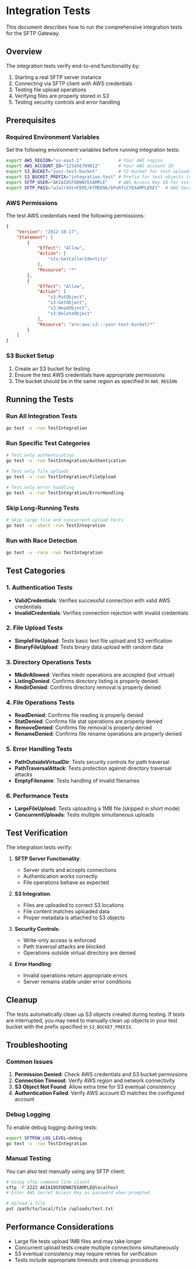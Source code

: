# Integration Tests

This document describes how to run the comprehensive integration tests for the SFTP Gateway.

## Overview

The integration tests verify end-to-end functionality by:
1. Starting a real SFTP server instance
2. Connecting via SFTP client with AWS credentials
3. Testing file upload operations
4. Verifying files are properly stored in S3
5. Testing security controls and error handling

## Prerequisites

### Required Environment Variables

Set the following environment variables before running integration tests:

```bash
export AWS_REGION="us-east-1"              # Your AWS region
export AWS_ACCOUNT_ID="123456789012"       # Your AWS account ID
export S3_BUCKET="your-test-bucket"        # S3 bucket for test uploads
export S3_BUCKET_PREFIX="integration-test" # Prefix for test objects (optional)
export SFTP_USER="AKIAIOSFODNN7EXAMPLE"    # AWS Access Key ID for testing
export SFTP_PASS="wJalrXUtnFEMI/K7MDENG/bPxRfiCYEXAMPLEKEY"  # AWS Secret Access Key
```

### AWS Permissions

The test AWS credentials need the following permissions:

```json
{
    "Version": "2012-10-17",
    "Statement": [
        {
            "Effect": "Allow",
            "Action": [
                "sts:GetCallerIdentity"
            ],
            "Resource": "*"
        },
        {
            "Effect": "Allow",
            "Action": [
                "s3:PutObject",
                "s3:GetObject",
                "s3:HeadObject",
                "s3:DeleteObject"
            ],
            "Resource": "arn:aws:s3:::your-test-bucket/*"
        }
    ]
}
```

### S3 Bucket Setup

1. Create an S3 bucket for testing
2. Ensure the test AWS credentials have appropriate permissions
3. The bucket should be in the same region as specified in `AWS_REGION`

## Running the Tests

### Run All Integration Tests

```bash
go test -v -run TestIntegration
```

### Run Specific Test Categories

```bash
# Test only authentication
go test -v -run TestIntegration/Authentication

# Test only file uploads
go test -v -run TestIntegration/FileUpload

# Test only error handling
go test -v -run TestIntegration/ErrorHandling
```

### Skip Long-Running Tests

```bash
# Skip large file and concurrent upload tests
go test -v -short -run TestIntegration
```

### Run with Race Detection

```bash
go test -v -race -run TestIntegration
```

## Test Categories

### 1. Authentication Tests
- **ValidCredentials**: Verifies successful connection with valid AWS credentials
- **InvalidCredentials**: Verifies connection rejection with invalid credentials

### 2. File Upload Tests
- **SimpleFileUpload**: Tests basic text file upload and S3 verification
- **BinaryFileUpload**: Tests binary data upload with random data

### 3. Directory Operations Tests
- **MkdirAllowed**: Verifies mkdir operations are accepted (but virtual)
- **ListingDenied**: Confirms directory listing is properly denied
- **RmdirDenied**: Confirms directory removal is properly denied

### 4. File Operations Tests
- **ReadDenied**: Confirms file reading is properly denied
- **StatDenied**: Confirms file stat operations are properly denied
- **RemoveDenied**: Confirms file removal is properly denied
- **RenameDenied**: Confirms file rename operations are properly denied

### 5. Error Handling Tests
- **PathOutsideVirtualDir**: Tests security controls for path traversal
- **PathTraversalAttack**: Tests protection against directory traversal attacks
- **EmptyFilename**: Tests handling of invalid filenames

### 6. Performance Tests
- **LargeFileUpload**: Tests uploading a 1MB file (skipped in short mode)
- **ConcurrentUploads**: Tests multiple simultaneous uploads

## Test Verification

The integration tests verify:

1. **SFTP Server Functionality**:
   - Server starts and accepts connections
   - Authentication works correctly
   - File operations behave as expected

2. **S3 Integration**:
   - Files are uploaded to correct S3 locations
   - File content matches uploaded data
   - Proper metadata is attached to S3 objects

3. **Security Controls**:
   - Write-only access is enforced
   - Path traversal attacks are blocked
   - Operations outside virtual directory are denied

4. **Error Handling**:
   - Invalid operations return appropriate errors
   - Server remains stable under error conditions

## Cleanup

The tests automatically clean up S3 objects created during testing. If tests are interrupted, you may need to manually clean up objects in your test bucket with the prefix specified in `S3_BUCKET_PREFIX`.

## Troubleshooting

### Common Issues

1. **Permission Denied**: Check AWS credentials and S3 bucket permissions
2. **Connection Timeout**: Verify AWS region and network connectivity
3. **S3 Object Not Found**: Allow extra time for S3 eventual consistency
4. **Authentication Failed**: Verify AWS account ID matches the configured account

### Debug Logging

To enable debug logging during tests:

```bash
export SFTPGW_LOG_LEVEL=debug
go test -v -run TestIntegration
```

### Manual Testing

You can also test manually using any SFTP client:

```bash
# Using sftp command line client
sftp -P 2222 AKIAIOSFODNN7EXAMPLE@localhost
# Enter AWS Secret Access Key as password when prompted

# Upload a file
put /path/to/local/file /uploads/test.txt
```

## Performance Considerations

- Large file tests upload 1MB files and may take longer
- Concurrent upload tests create multiple connections simultaneously
- S3 eventual consistency may require retries for verification
- Tests include appropriate timeouts and cleanup procedures